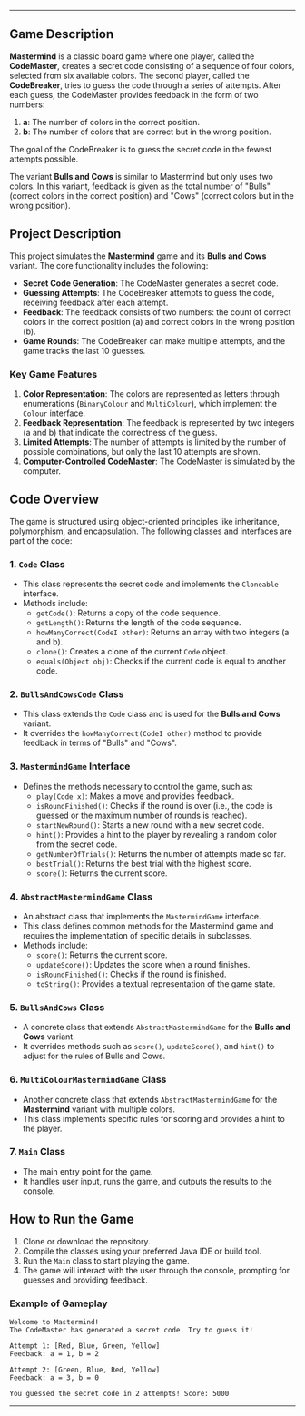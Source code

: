 ---
## Game Description

**Mastermind** is a classic board game where one player, called the **CodeMaster**, creates a secret code consisting of a sequence of four colors, selected from six available colors. The second player, called the **CodeBreaker**, tries to guess the code through a series of attempts. After each guess, the CodeMaster provides feedback in the form of two numbers:

1. **a**: The number of colors in the correct position.
2. **b**: The number of colors that are correct but in the wrong position.

The goal of the CodeBreaker is to guess the secret code in the fewest attempts possible.

The variant **Bulls and Cows** is similar to Mastermind but only uses two colors. In this variant, feedback is given as the total number of "Bulls" (correct colors in the correct position) and "Cows" (correct colors but in the wrong position).

## Project Description

This project simulates the **Mastermind** game and its **Bulls and Cows** variant. The core functionality includes the following:

- **Secret Code Generation**: The CodeMaster generates a secret code.
- **Guessing Attempts**: The CodeBreaker attempts to guess the code, receiving feedback after each attempt.
- **Feedback**: The feedback consists of two numbers: the count of correct colors in the correct position (a) and correct colors in the wrong position (b).
- **Game Rounds**: The CodeBreaker can make multiple attempts, and the game tracks the last 10 guesses.

### Key Game Features

1. **Color Representation**: The colors are represented as letters through enumerations (`BinaryColour` and `MultiColour`), which implement the `Colour` interface.
2. **Feedback Representation**: The feedback is represented by two integers (a and b) that indicate the correctness of the guess.
3. **Limited Attempts**: The number of attempts is limited by the number of possible combinations, but only the last 10 attempts are shown.
4. **Computer-Controlled CodeMaster**: The CodeMaster is simulated by the computer.

## Code Overview

The game is structured using object-oriented principles like inheritance, polymorphism, and encapsulation. The following classes and interfaces are part of the code:

### 1. **`Code` Class**

- This class represents the secret code and implements the `Cloneable` interface.
- Methods include:
    - `getCode()`: Returns a copy of the code sequence.
    - `getLength()`: Returns the length of the code sequence.
    - `howManyCorrect(CodeI other)`: Returns an array with two integers (a and b).
    - `clone()`: Creates a clone of the current `Code` object.
    - `equals(Object obj)`: Checks if the current code is equal to another code.

### 2. **`BullsAndCowsCode` Class**

- This class extends the `Code` class and is used for the **Bulls and Cows** variant.
- It overrides the `howManyCorrect(CodeI other)` method to provide feedback in terms of "Bulls" and "Cows".

### 3. **`MastermindGame` Interface**

- Defines the methods necessary to control the game, such as:
    - `play(Code x)`: Makes a move and provides feedback.
    - `isRoundFinished()`: Checks if the round is over (i.e., the code is guessed or the maximum number of rounds is reached).
    - `startNewRound()`: Starts a new round with a new secret code.
    - `hint()`: Provides a hint to the player by revealing a random color from the secret code.
    - `getNumberOfTrials()`: Returns the number of attempts made so far.
    - `bestTrial()`: Returns the best trial with the highest score.
    - `score()`: Returns the current score.

### 4. **`AbstractMastermindGame` Class**

- An abstract class that implements the `MastermindGame` interface.
- This class defines common methods for the Mastermind game and requires the implementation of specific details in subclasses.
- Methods include:
    - `score()`: Returns the current score.
    - `updateScore()`: Updates the score when a round finishes.
    - `isRoundFinished()`: Checks if the round is finished.
    - `toString()`: Provides a textual representation of the game state.

### 5. **`BullsAndCows` Class**

- A concrete class that extends `AbstractMastermindGame` for the **Bulls and Cows** variant.
- It overrides methods such as `score()`, `updateScore()`, and `hint()` to adjust for the rules of Bulls and Cows.

### 6. **`MultiColourMastermindGame` Class**

- Another concrete class that extends `AbstractMastermindGame` for the **Mastermind** variant with multiple colors.
- This class implements specific rules for scoring and provides a hint to the player.

### 7. **`Main` Class**

- The main entry point for the game.
- It handles user input, runs the game, and outputs the results to the console.

## How to Run the Game

1. Clone or download the repository.
2. Compile the classes using your preferred Java IDE or build tool.
3. Run the `Main` class to start playing the game.
4. The game will interact with the user through the console, prompting for guesses and providing feedback.

### Example of Gameplay

```plaintext
Welcome to Mastermind!
The CodeMaster has generated a secret code. Try to guess it!

Attempt 1: [Red, Blue, Green, Yellow]
Feedback: a = 1, b = 2

Attempt 2: [Green, Blue, Red, Yellow]
Feedback: a = 3, b = 0

You guessed the secret code in 2 attempts! Score: 5000
```
___
